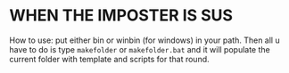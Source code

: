 # WHEN THE IMPOSTER IS SUS

How to use: put either bin or winbin (for windows) in your path. Then all u have to do is type `makefolder` or `makefolder.bat` and it will populate the current folder with template and scripts for that round.
